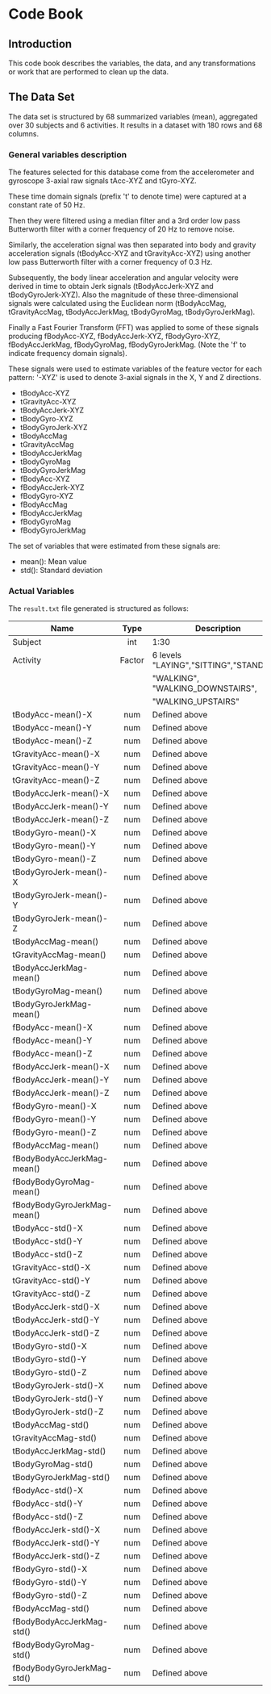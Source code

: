 Code Book
==========

## Introduction

This code book describes the variables, the data, and any transformations or work that are performed to clean up the data.

## The Data Set

The data set is structured by 68 summarized variables (mean), aggregated over 30 subjects and 6 activities. It results in a dataset with 180 rows and 68 columns.

### General variables description

The features selected for this database come from the accelerometer and gyroscope 3-axial raw signals tAcc-XYZ and tGyro-XYZ. 

These time domain signals (prefix 't' to denote time) were captured at a constant rate of 50 Hz. 

Then they were filtered using a median filter and a 3rd order low pass Butterworth filter with a corner frequency of 20 Hz to remove noise. 

Similarly, the acceleration signal was then separated into body and gravity acceleration signals (tBodyAcc-XYZ and tGravityAcc-XYZ)
using another low pass Butterworth filter with a corner frequency of 0.3 Hz. 

Subsequently, the body linear acceleration and angular velocity were derived in time to obtain Jerk signals (tBodyAccJerk-XYZ and tBodyGyroJerk-XYZ). 
Also the magnitude of these three-dimensional signals were calculated using the Euclidean norm (tBodyAccMag, tGravityAccMag, tBodyAccJerkMag, tBodyGyroMag, tBodyGyroJerkMag). 

Finally a Fast Fourier Transform (FFT) was applied to some of these signals producing fBodyAcc-XYZ, fBodyAccJerk-XYZ, fBodyGyro-XYZ, fBodyAccJerkMag, fBodyGyroMag, fBodyGyroJerkMag. (Note the 'f' to indicate frequency domain signals). 

These signals were used to estimate variables of the feature vector for each pattern: '-XYZ' is used to denote 3-axial signals in the X, Y and Z directions.

* tBodyAcc-XYZ
* tGravityAcc-XYZ
* tBodyAccJerk-XYZ
* tBodyGyro-XYZ
* tBodyGyroJerk-XYZ
* tBodyAccMag
* tGravityAccMag
* tBodyAccJerkMag
* tBodyGyroMag
* tBodyGyroJerkMag
* fBodyAcc-XYZ
* fBodyAccJerk-XYZ
* fBodyGyro-XYZ
* fBodyAccMag
* fBodyAccJerkMag
* fBodyGyroMag
* fBodyGyroJerkMag

The set of variables that were estimated from these signals are: 

* mean(): Mean value
* std(): Standard deviation

### Actual Variables

The `result.txt` file generated is structured as follows:

| Name                       |  Type | Description                            |
|----------------------------|:-----:|----------------------------------------|
| Subject                    | int   | 1:30                                   |
| Activity                   | Factor| 6 levels "LAYING","SITTING","STANDING",|
|                            |       | "WALKING", "WALKING_DOWNSTAIRS",       |
|                            |       | "WALKING_UPSTAIRS"                     |
| tBodyAcc-mean()-X          | num   | Defined above                          |
| tBodyAcc-mean()-Y          | num   | Defined above                          |
| tBodyAcc-mean()-Z          | num   | Defined above                          |
| tGravityAcc-mean()-X       | num   | Defined above                          |
| tGravityAcc-mean()-Y       | num   | Defined above                          |
| tGravityAcc-mean()-Z       | num   | Defined above                          |
| tBodyAccJerk-mean()-X      | num   | Defined above                          |
| tBodyAccJerk-mean()-Y      | num   | Defined above                          |
| tBodyAccJerk-mean()-Z      | num   | Defined above                          |
| tBodyGyro-mean()-X         | num   | Defined above                          |
| tBodyGyro-mean()-Y         | num   | Defined above                          |
| tBodyGyro-mean()-Z         | num   | Defined above                          |
| tBodyGyroJerk-mean()-X     | num   | Defined above                          |
| tBodyGyroJerk-mean()-Y     | num   | Defined above                          |
| tBodyGyroJerk-mean()-Z     | num   | Defined above                          |
| tBodyAccMag-mean()         | num   | Defined above                          |
| tGravityAccMag-mean()      | num   | Defined above                          |
| tBodyAccJerkMag-mean()     | num   | Defined above                          |
| tBodyGyroMag-mean()        | num   | Defined above                          |
| tBodyGyroJerkMag-mean()    | num   | Defined above                          |
| fBodyAcc-mean()-X          | num   | Defined above                          |
| fBodyAcc-mean()-Y          | num   | Defined above                          |
| fBodyAcc-mean()-Z          | num   | Defined above                          |
| fBodyAccJerk-mean()-X      | num   | Defined above                          |
| fBodyAccJerk-mean()-Y      | num   | Defined above                          |
| fBodyAccJerk-mean()-Z      | num   | Defined above                          |
| fBodyGyro-mean()-X         | num   | Defined above                          |
| fBodyGyro-mean()-Y         | num   | Defined above                          |
| fBodyGyro-mean()-Z         | num   | Defined above                          |
| fBodyAccMag-mean()         | num   | Defined above                          |
| fBodyBodyAccJerkMag-mean() | num   | Defined above                          |
| fBodyBodyGyroMag-mean()    | num   | Defined above                          |
| fBodyBodyGyroJerkMag-mean()| num   | Defined above                          |
| tBodyAcc-std()-X           | num   | Defined above                          |
| tBodyAcc-std()-Y           | num   | Defined above                          |
| tBodyAcc-std()-Z           | num   | Defined above                          |
| tGravityAcc-std()-X        | num   | Defined above                          |
| tGravityAcc-std()-Y        | num   | Defined above                          |
| tGravityAcc-std()-Z        | num   | Defined above                          |
| tBodyAccJerk-std()-X       | num   | Defined above                          |
| tBodyAccJerk-std()-Y       | num   | Defined above                          |
| tBodyAccJerk-std()-Z       | num   | Defined above                          |
| tBodyGyro-std()-X          | num   | Defined above                          |
| tBodyGyro-std()-Y          | num   | Defined above                          |
| tBodyGyro-std()-Z          | num   | Defined above                          |
| tBodyGyroJerk-std()-X      | num   | Defined above                          |
| tBodyGyroJerk-std()-Y      | num   | Defined above                          |
| tBodyGyroJerk-std()-Z      | num   | Defined above                          |
| tBodyAccMag-std()          | num   | Defined above                          |
| tGravityAccMag-std()       | num   | Defined above                          |
| tBodyAccJerkMag-std()      | num   | Defined above                          |
| tBodyGyroMag-std()         | num   | Defined above                          |
| tBodyGyroJerkMag-std()     | num   | Defined above                          |
| fBodyAcc-std()-X           | num   | Defined above                          |
| fBodyAcc-std()-Y           | num   | Defined above                          |
| fBodyAcc-std()-Z           | num   | Defined above                          |
| fBodyAccJerk-std()-X       | num   | Defined above                          |
| fBodyAccJerk-std()-Y       | num   | Defined above                          |
| fBodyAccJerk-std()-Z       | num   | Defined above                          |
| fBodyGyro-std()-X          | num   | Defined above                          |
| fBodyGyro-std()-Y          | num   | Defined above                          |
| fBodyGyro-std()-Z          | num   | Defined above                          |
| fBodyAccMag-std()          | num   | Defined above                          |
| fBodyBodyAccJerkMag-std()  | num   | Defined above                          |
| fBodyBodyGyroMag-std()     | num   | Defined above                          |
| fBodyBodyGyroJerkMag-std() | num   | Defined above                          |
